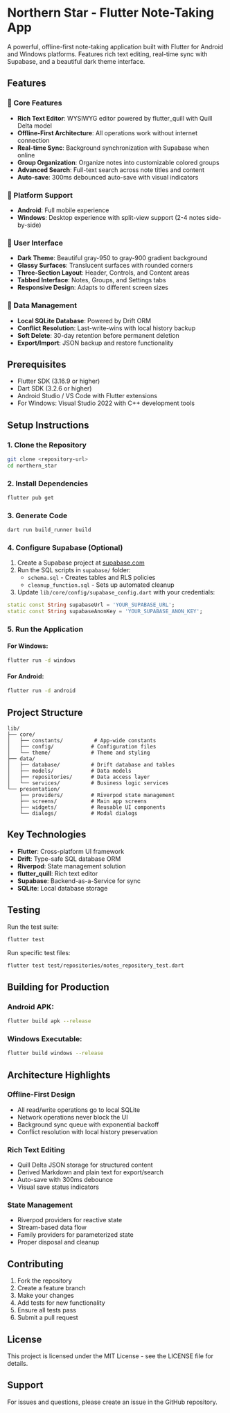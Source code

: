 # Northern Star - Flutter Note-Taking App

A powerful, offline-first note-taking application built with Flutter for Android and Windows platforms. Features rich text editing, real-time sync with Supabase, and a beautiful dark theme interface.

## Features

### 🚀 Core Features

-   **Rich Text Editor**: WYSIWYG editor powered by flutter_quill with Quill Delta model
-   **Offline-First Architecture**: All operations work without internet connection
-   **Real-time Sync**: Background synchronization with Supabase when online
-   **Group Organization**: Organize notes into customizable colored groups
-   **Advanced Search**: Full-text search across note titles and content
-   **Auto-save**: 300ms debounced auto-save with visual indicators

### 📱 Platform Support

-   **Android**: Full mobile experience
-   **Windows**: Desktop experience with split-view support (2-4 notes side-by-side)

### 🎨 User Interface

-   **Dark Theme**: Beautiful gray-950 to gray-900 gradient background
-   **Glassy Surfaces**: Translucent surfaces with rounded corners
-   **Three-Section Layout**: Header, Controls, and Content areas
-   **Tabbed Interface**: Notes, Groups, and Settings tabs
-   **Responsive Design**: Adapts to different screen sizes

### 💾 Data Management

-   **Local SQLite Database**: Powered by Drift ORM
-   **Conflict Resolution**: Last-write-wins with local history backup
-   **Soft Delete**: 30-day retention before permanent deletion
-   **Export/Import**: JSON backup and restore functionality

## Prerequisites

-   Flutter SDK (3.16.9 or higher)
-   Dart SDK (3.2.6 or higher)
-   Android Studio / VS Code with Flutter extensions
-   For Windows: Visual Studio 2022 with C++ development tools

## Setup Instructions

### 1. Clone the Repository

```bash
git clone <repository-url>
cd northern_star
```

### 2. Install Dependencies

```bash
flutter pub get
```

### 3. Generate Code

```bash
dart run build_runner build
```

### 4. Configure Supabase (Optional)

1. Create a Supabase project at [supabase.com](https://supabase.com)
2. Run the SQL scripts in `supabase/` folder:
    - `schema.sql` - Creates tables and RLS policies
    - `cleanup_function.sql` - Sets up automated cleanup
3. Update `lib/core/config/supabase_config.dart` with your credentials:

```dart
static const String supabaseUrl = 'YOUR_SUPABASE_URL';
static const String supabaseAnonKey = 'YOUR_SUPABASE_ANON_KEY';
```

### 5. Run the Application

#### For Windows:

```bash
flutter run -d windows
```

#### For Android:

```bash
flutter run -d android
```

## Project Structure

```
lib/
├── core/
│   ├── constants/          # App-wide constants
│   ├── config/            # Configuration files
│   └── theme/             # Theme and styling
├── data/
│   ├── database/          # Drift database and tables
│   ├── models/            # Data models
│   ├── repositories/      # Data access layer
│   └── services/          # Business logic services
└── presentation/
    ├── providers/         # Riverpod state management
    ├── screens/           # Main app screens
    ├── widgets/           # Reusable UI components
    └── dialogs/           # Modal dialogs
```

## Key Technologies

-   **Flutter**: Cross-platform UI framework
-   **Drift**: Type-safe SQL database ORM
-   **Riverpod**: State management solution
-   **flutter_quill**: Rich text editor
-   **Supabase**: Backend-as-a-Service for sync
-   **SQLite**: Local database storage

## Testing

Run the test suite:

```bash
flutter test
```

Run specific test files:

```bash
flutter test test/repositories/notes_repository_test.dart
```

## Building for Production

### Android APK:

```bash
flutter build apk --release
```

### Windows Executable:

```bash
flutter build windows --release
```

## Architecture Highlights

### Offline-First Design

-   All read/write operations go to local SQLite
-   Network operations never block the UI
-   Background sync queue with exponential backoff
-   Conflict resolution with local history preservation

### Rich Text Editing

-   Quill Delta JSON storage for structured content
-   Derived Markdown and plain text for export/search
-   Auto-save with 300ms debounce
-   Visual save status indicators

### State Management

-   Riverpod providers for reactive state
-   Stream-based data flow
-   Family providers for parameterized state
-   Proper disposal and cleanup

## Contributing

1. Fork the repository
2. Create a feature branch
3. Make your changes
4. Add tests for new functionality
5. Ensure all tests pass
6. Submit a pull request

## License

This project is licensed under the MIT License - see the LICENSE file for details.

## Support

For issues and questions, please create an issue in the GitHub repository.
